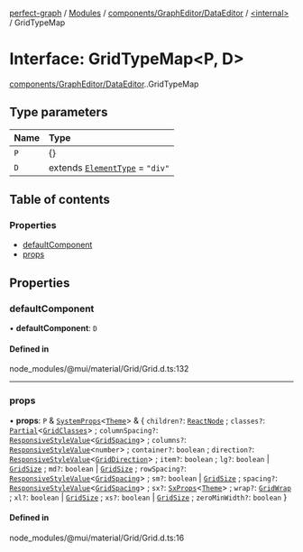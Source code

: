 [perfect-graph](../README.md) / [Modules](../modules.md) / [components/GraphEditor/DataEditor](../modules/components_GraphEditor_DataEditor.md) / [<internal\>](../modules/components_GraphEditor_DataEditor._internal_.md) / GridTypeMap

# Interface: GridTypeMap<P, D\>

[components/GraphEditor/DataEditor](../modules/components_GraphEditor_DataEditor.md).[<internal>](../modules/components_GraphEditor_DataEditor._internal_.md).GridTypeMap

## Type parameters

| Name | Type |
| :------ | :------ |
| `P` | {} |
| `D` | extends [`ElementType`](../modules/components_GraphEditor_DataEditor._internal_.md#elementtype) = ``"div"`` |

## Table of contents

### Properties

- [defaultComponent](components_GraphEditor_DataEditor._internal_.GridTypeMap.md#defaultcomponent)
- [props](components_GraphEditor_DataEditor._internal_.GridTypeMap.md#props)

## Properties

### defaultComponent

• **defaultComponent**: `D`

#### Defined in

node_modules/@mui/material/Grid/Grid.d.ts:132

___

### props

• **props**: `P` & [`SystemProps`](../modules/components_GraphEditor_DataEditor._internal_.md#systemprops)<[`Theme`](components_GraphEditor_DataEditor._internal_.Theme.md)\> & { `children?`: [`ReactNode`](../modules/components_ClusterNodeContainer._internal_.md#reactnode) ; `classes?`: [`Partial`](../modules/components_ClusterNodeContainer._internal_.md#partial)<[`GridClasses`](components_GraphEditor_DataEditor._internal_.GridClasses.md)\> ; `columnSpacing?`: [`ResponsiveStyleValue`](../modules/components_GraphEditor_DataEditor._internal_.md#responsivestylevalue)<[`GridSpacing`](../modules/components_GraphEditor_DataEditor._internal_.md#gridspacing)\> ; `columns?`: [`ResponsiveStyleValue`](../modules/components_GraphEditor_DataEditor._internal_.md#responsivestylevalue)<`number`\> ; `container?`: `boolean` ; `direction?`: [`ResponsiveStyleValue`](../modules/components_GraphEditor_DataEditor._internal_.md#responsivestylevalue)<[`GridDirection`](../modules/components_GraphEditor_DataEditor._internal_.md#griddirection)\> ; `item?`: `boolean` ; `lg?`: `boolean` \| [`GridSize`](../modules/components_GraphEditor_DataEditor._internal_.md#gridsize) ; `md?`: `boolean` \| [`GridSize`](../modules/components_GraphEditor_DataEditor._internal_.md#gridsize) ; `rowSpacing?`: [`ResponsiveStyleValue`](../modules/components_GraphEditor_DataEditor._internal_.md#responsivestylevalue)<[`GridSpacing`](../modules/components_GraphEditor_DataEditor._internal_.md#gridspacing)\> ; `sm?`: `boolean` \| [`GridSize`](../modules/components_GraphEditor_DataEditor._internal_.md#gridsize) ; `spacing?`: [`ResponsiveStyleValue`](../modules/components_GraphEditor_DataEditor._internal_.md#responsivestylevalue)<[`GridSpacing`](../modules/components_GraphEditor_DataEditor._internal_.md#gridspacing)\> ; `sx?`: [`SxProps`](../modules/components_GraphEditor_DataEditor._internal_.md#sxprops)<[`Theme`](components_GraphEditor_DataEditor._internal_.Theme.md)\> ; `wrap?`: [`GridWrap`](../modules/components_GraphEditor_DataEditor._internal_.md#gridwrap) ; `xl?`: `boolean` \| [`GridSize`](../modules/components_GraphEditor_DataEditor._internal_.md#gridsize) ; `xs?`: `boolean` \| [`GridSize`](../modules/components_GraphEditor_DataEditor._internal_.md#gridsize) ; `zeroMinWidth?`: `boolean`  }

#### Defined in

node_modules/@mui/material/Grid/Grid.d.ts:16
